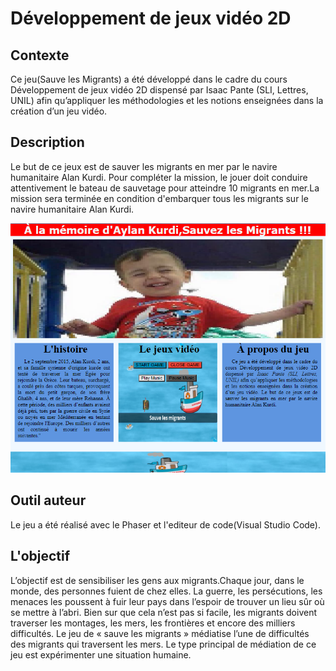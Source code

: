 # Développement de jeux vidéo 2D
## Contexte
Ce jeu(Sauve les Migrants) a été développé dans le cadre du cours Développement de jeux vidéo 2D dispensé par Isaac Pante (SLI, Lettres, UNIL) afin qu’appliquer les méthodologies et les notions enseignées dans la création d’un jeu vidéo. 
## Description
Le but de ce jeux est de sauver les migrants en mer par le navire humanitaire Alan Kurdi. Pour compléter la mission, le jouer doit conduire attentivement le bateau de sauvetage pour atteindre 10 migrants en mer.La mission sera terminée en condition d'embarquer tous les migrants sur le navire humanitaire Alan Kurdi.

![l'écran d'accueil](/scenes/Capture1.PNG)
## Outil auteur
Le jeu a été réalisé avec le Phaser et l'editeur de code(Visual Studio Code).
## L'objectif
L’objectif est de sensibiliser les gens aux migrants.Chaque jour, dans le monde, des personnes fuient de chez elles. La guerre, les persécutions, les menaces les poussent à fuir leur pays dans l’espoir de trouver un lieu sûr où se mettre à l’abri. Bien sur que cela n’est pas si facile, les migrants doivent traverser les montages, les mers, les frontières et encore des milliers difficultés. Le jeu de « sauve les migrants » médiatise l’une de difficultés des migrants qui traversent les mers. Le type principal de médiation de ce jeu est  expérimenter une situation humaine.
